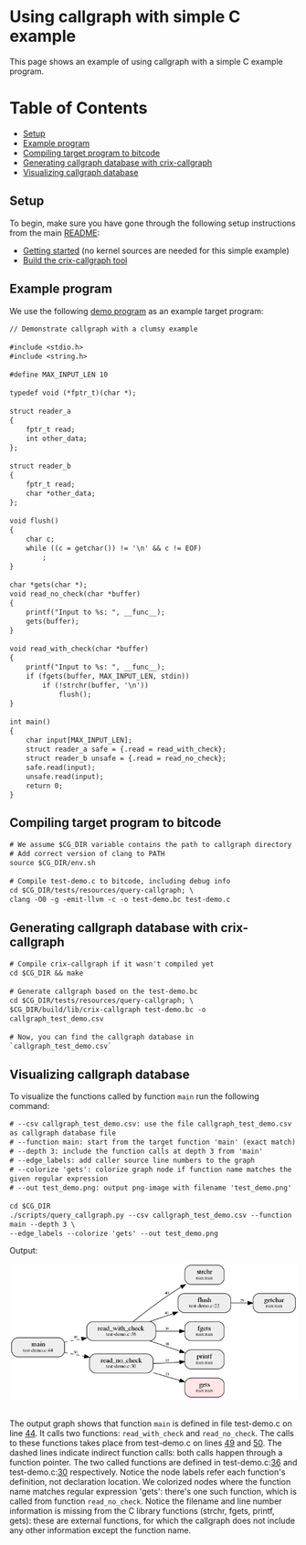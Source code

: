 # Using callgraph with simple C example

This page shows an example of using callgraph with a simple C example program.

Table of Contents
=================

* [Setup](#setup)
* [Example program](#example-program)
* [Compiling target program to bitcode](#compiling-target-program-to-bitcode)
* [Generating callgraph database with crix-callgraph](#generating-callgraph-database-with-crix-callgraph)
* [Visualizing callgraph database](#visualizing-callgraph-database)

## Setup
To begin, make sure you have gone through the following setup instructions from the main [README](../README.md):
- [Getting started](../README.md#getting-started) (no kernel sources are needed for this simple example)
- [Build the crix-callgraph tool](../README.md#build-the-crix-callgraph-tool)

## Example program
We use the following [demo program](../tests/resources/query-callgraph/test-demo.c) as an example target program:
```
// Demonstrate callgraph with a clumsy example

#include <stdio.h>
#include <string.h>

#define MAX_INPUT_LEN 10

typedef void (*fptr_t)(char *);

struct reader_a
{
    fptr_t read;
    int other_data;
};

struct reader_b
{
    fptr_t read;
    char *other_data;
};

void flush()
{
    char c;
    while ((c = getchar()) != '\n' && c != EOF)
        ;
}

char *gets(char *);
void read_no_check(char *buffer)
{
    printf("Input to %s: ", __func__);
    gets(buffer);
}

void read_with_check(char *buffer)
{
    printf("Input to %s: ", __func__);
    if (fgets(buffer, MAX_INPUT_LEN, stdin))
        if (!strchr(buffer, '\n'))
            flush();
}

int main()
{
    char input[MAX_INPUT_LEN];
    struct reader_a safe = {.read = read_with_check};
    struct reader_b unsafe = {.read = read_no_check};
    safe.read(input);
    unsafe.read(input);
    return 0;
}
```

## Compiling target program to bitcode
```
# We assume $CG_DIR variable contains the path to callgraph directory
# Add correct version of clang to PATH
source $CG_DIR/env.sh

# Compile test-demo.c to bitcode, including debug info
cd $CG_DIR/tests/resources/query-callgraph; \
clang -O0 -g -emit-llvm -c -o test-demo.bc test-demo.c
```

## Generating callgraph database with crix-callgraph
```
# Compile crix-callgraph if it wasn't compiled yet
cd $CG_DIR && make

# Generate callgraph based on the test-demo.bc
cd $CG_DIR/tests/resources/query-callgraph; \
$CG_DIR/build/lib/crix-callgraph test-demo.bc -o callgraph_test_demo.csv

# Now, you can find the callgraph database in `callgraph_test_demo.csv`
```

## Visualizing callgraph database

To visualize the functions called by function `main` run the following command:
```
# --csv callgraph_test_demo.csv: use the file callgraph_test_demo.csv as callgraph database file
# --function main: start from the target function 'main' (exact match) 
# --depth 3: include the function calls at depth 3 from 'main'
# --edge_labels: add caller source line numbers to the graph
# --colorize 'gets': colorize graph node if function name matches the given regular expression
# --out test_demo.png: output png-image with filename 'test_demo.png'

cd $CG_DIR
./scripts/query_callgraph.py --csv callgraph_test_demo.csv --function main --depth 3 \
--edge_labels --colorize 'gets' --out test_demo.png
```
Output:

<img src=test_demo.png>
<br /><br />

The output graph shows that function `main` is defined in file test-demo.c on line [44](https://github.com/elisa-tech/workgroups/blob/dc07cf1474f6c693f7087723f53e22c88a259d93/safety-architecture/tools/callgraph-tool/tests/resources/query-callgraph/test-demo.c#L44). It calls two functions: `read_with_check` and `read_no_check`. The calls to these functions takes place from test-demo.c on lines [49](https://github.com/elisa-tech/workgroups/blob/dc07cf1474f6c693f7087723f53e22c88a259d93/safety-architecture/tools/callgraph-tool/tests/resources/query-callgraph/test-demo.c#L49) and [50](https://github.com/elisa-tech/workgroups/blob/dc07cf1474f6c693f7087723f53e22c88a259d93/safety-architecture/tools/callgraph-tool/tests/resources/query-callgraph/test-demo.c#L50). The dashed lines indicate indirect function calls: both calls happen through a function pointer. The two called functions are defined in test-demo.c:[36](https://github.com/elisa-tech/workgroups/blob/dc07cf1474f6c693f7087723f53e22c88a259d93/safety-architecture/tools/callgraph-tool/tests/resources/query-callgraph/test-demo.c#L36) and test-demo.c:[30](https://github.com/elisa-tech/workgroups/blob/dc07cf1474f6c693f7087723f53e22c88a259d93/safety-architecture/tools/callgraph-tool/tests/resources/query-callgraph/test-demo.c#L30) respectively. Notice the node labels refer each function's definition, not declaration location. We colorized nodes where the function name matches regular expression 'gets': there's one such function, which is called from function `read_no_check`. Notice the filename and line number information is missing from the C library functions (strchr, fgets, printf, gets): these are external functions, for which the callgraph does not include any other information except the function name.
